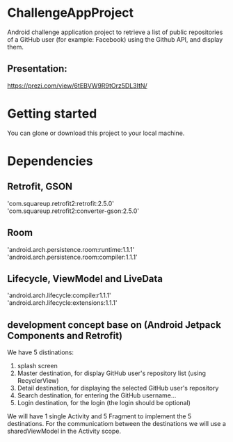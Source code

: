 # ChallengeAppProject
Android challenge application project to retrieve a list of public repositories of a GitHub user (for example: Facebook) using the Github API, and display them.

## Presentation: 
https://prezi.com/view/6tEBVW9R9tOrz5DL3ItN/



# Getting started
You can glone or download this project to your local machine.

# Dependencies

## Retrofit, GSON
'com.squareup.retrofit2:retrofit:2.5.0'  
'com.squareup.retrofit2:converter-gson:2.5.0'

## Room 
'android.arch.persistence.room:runtime:1.1.1'  
'android.arch.persistence.room:compiler:1.1.1'

## Lifecycle, ViewModel and LiveData
'android.arch.lifecycle:compile:r1.1.1'  
'android.arch.lifecycle:extensions:1.1.1'

## development concept base on (Android Jetpack Components and Retrofit) 
We have 5 distinations:  
1. splash screen  
2. Master destination, for display GitHub user's repository list (using RecyclerView)  
3. Detail destination, for displaying the selected GitHub user's repository  
4. Search destination, for entering the GitHub username...
5. Login destination, for the login (the login should be optional)

We will have 1 single Activity and 5 Fragment to implement the 5 destinations. 
For the communicatiom between the destinations we will use a sharedViewModel in the Activity scope.

